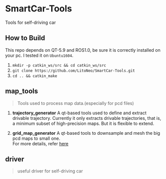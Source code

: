 <!--
 * @Descripttion: 
 * @version: 
 * @Author: LitoNeo
 * @Date: 2020-01-13 13:26:13
 * @LastEditors  : LitoNeo
 * @LastEditTime : 2020-01-13 14:10:25
 -->
# SmartCar-Tools
Tools for self-driving car

## How to Build
This repo depends on QT-5.9 and ROS1.0, be sure it is correctly installed on your pc.
I tested it on `Ubuntu1604`.

1. `mkdir -p catkin_ws/src && cd catkin_ws/src`
2. `git clone https://github.com/LitoNeo/SmartCar-Tools.git`
3. `cd .. && catkin_make`

## map_tools
> Tools used to process map data.(especially for pcd files)
1. **trajectory_generator**
A qt-based tools used to define and extract drivable trajectory.
Currently it only extracts drivable trajectories, that is, a minimum subset of high-precision maps. But it is flexible to extend.

2. **grid_map_generator**
A qt-based tools to downsample and mesh the big pcd maps to small one.   
For more details, refer [here](https://zhuanlan.zhihu.com/p/77745476)


## driver
> useful driver for self-driving car
